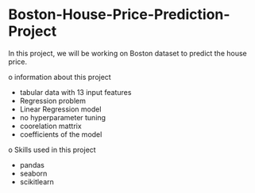 # Boston-House-Price-Prediction-Project

In this project, we will be working on Boston dataset to predict the house price.

o information about this project
- tabular data with 13 input features
- Regression problem
- Linear Regression model
- no hyperparameter tuning
- coorelation mattrix
- coefficients of the model

o Skills used in this project
- pandas
- seaborn
- scikitlearn
